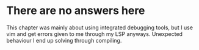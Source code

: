 # There are no answers here
This chapter was mainly about using integrated debugging tools, but I use vim and get errors given to me through my LSP anyways. Unexpected behaviour I end up solving through compiling.
